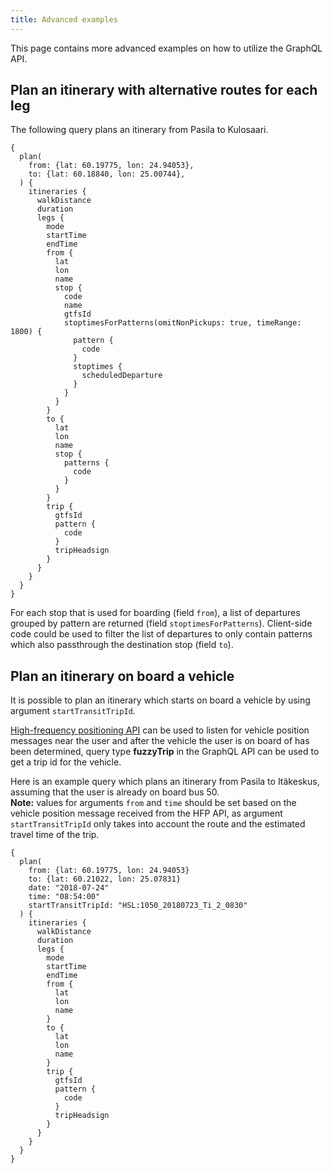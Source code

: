 ```yaml
---
title: Advanced examples
---
```


This page contains more advanced examples on how to utilize the GraphQL API.

## Plan an itinerary with alternative routes for each leg

The following query plans an itinerary from Pasila to Kulosaari.

```
{
  plan(
    from: {lat: 60.19775, lon: 24.94053},
    to: {lat: 60.18840, lon: 25.00744},
  ) {
    itineraries {
      walkDistance
      duration
      legs {
        mode
        startTime
        endTime
        from {
          lat
          lon
          name
          stop {
            code
            name
            gtfsId
            stoptimesForPatterns(omitNonPickups: true, timeRange: 1800) {
              pattern {
                code
              }
              stoptimes {
                scheduledDeparture
              }
            }
          }
        }
        to {
          lat
          lon
          name
          stop {
            patterns {
              code
            }
          }
        }
        trip {
          gtfsId
          pattern {
            code
          }
          tripHeadsign
        }
      }
    }
  }
}
```

For each stop that is used for boarding (field `from`), a list of departures grouped by pattern are returned (field `stoptimesForPatterns`). Client-side code could be used to filter the list of departures to only contain patterns which also passthrough the destination stop (field `to`).

## Plan an itinerary on board a vehicle

It is possible to plan an itinerary which starts on board a vehicle by using argument `startTransitTripId`. 

[High-frequency positioning API](../../4-realtime-api/vehicle-positions/) can be used to listen for vehicle position messages near the user and after the vehicle the user is on board of has been determined, query type **fuzzyTrip** in the GraphQL API can be used to get a trip id for the vehicle.

Here is an example query which plans an itinerary from Pasila to Itäkeskus, assuming that the user is already on board bus 50.
<br/>**Note:** values for arguments `from` and `time` should be set based on the vehicle position message received from the HFP API, as argument `startTransitTripId` only takes into account the route and the estimated travel time of the trip.

```
{
  plan(
    from: {lat: 60.19775, lon: 24.94053}
    to: {lat: 60.21022, lon: 25.07831}
    date: "2018-07-24"
    time: "08:54:00"
    startTransitTripId: "HSL:1050_20180723_Ti_2_0830"
  ) {
    itineraries {
      walkDistance
      duration
      legs {
        mode
        startTime
        endTime
        from {
          lat
          lon
          name
        }
        to {
          lat
          lon
          name
        }
        trip {
          gtfsId
          pattern {
            code
          }
          tripHeadsign
        }
      }
    }
  }
}
```
